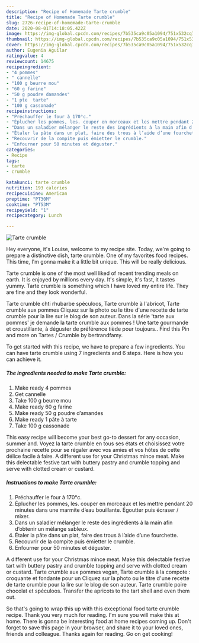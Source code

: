 ```yaml
---
description: "Recipe of Homemade Tarte crumble"
title: "Recipe of Homemade Tarte crumble"
slug: 2726-recipe-of-homemade-tarte-crumble
date: 2020-08-01T14:18:05.422Z
image: https://img-global.cpcdn.com/recipes/7b535ca9c05a1094/751x532cq70/tarte-crumble-photo-principale-de-la-recette.jpg
thumbnail: https://img-global.cpcdn.com/recipes/7b535ca9c05a1094/751x532cq70/tarte-crumble-photo-principale-de-la-recette.jpg
cover: https://img-global.cpcdn.com/recipes/7b535ca9c05a1094/751x532cq70/tarte-crumble-photo-principale-de-la-recette.jpg
author: Eugenia Aguilar
ratingvalue: 4
reviewcount: 14675
recipeingredient:
- "4 pommes"
- " cannelle"
- "100 g beurre mou"
- "60 g farine"
- "50 g poudre damandes"
- "1 pte  tarte"
- "100 g cassonade"
recipeinstructions:
- "Préchauffer le four à 170°c."
- "Éplucher les pommes, les. couper en morceaux et les mettre pendant 20 minutes dans une marmite d’eau bouillante. Égoutter puis écraser / mixer."
- "Dans un saladier mélanger le reste des ingrédients à la main afin d’obtenir un mélange sableux."
- "Étaler la pâte dans un plat, faire des trous à l’aide d’une fourchette."
- "Recouvrir de la compite puis émietter le crumble."
- "Enfourner pour 50 minutes et déguster."
categories:
- Recipe
tags:
- tarte
- crumble

katakunci: tarte crumble 
nutrition: 193 calories
recipecuisine: American
preptime: "PT30M"
cooktime: "PT53M"
recipeyield: "1"
recipecategory: Lunch

---
```



![Tarte crumble](https://img-global.cpcdn.com/recipes/7b535ca9c05a1094/751x532cq70/tarte-crumble-photo-principale-de-la-recette.jpg)

Hey everyone, it's Louise, welcome to my recipe site. Today, we're going to prepare a distinctive dish, tarte crumble. One of my favorites food recipes. This time, I'm gonna make it a little bit unique. This will be really delicious.

Tarte crumble is one of the most well liked of recent trending meals on earth. It is enjoyed by millions every day. It's simple, it's fast, it tastes yummy. Tarte crumble is something which I have loved my entire life. They are fine and they look wonderful.

Tarte crumble chti rhubarbe spéculoos, Tarte crumble à l&#39;abricot, Tarte crumble aux pommes Cliquez sur la photo ou le titre d&#39;une recette de tarte crumble pour la lire sur le blog de son auteur. Dans la série &#39;tarte aux pommes&#39; je demande la tarte crumble aux pommes ! Une tarte gourmande et croustillante, à déguster de préférence tiède pour toujours.. Find this Pin and more on Tartes / Crumble by bertrandfamy.


To get started with this recipe, we have to prepare a few ingredients. You can have tarte crumble using 7 ingredients and 6 steps. Here is how you can achieve it.

<!--inarticleads1-->

##### The ingredients needed to make Tarte crumble:

1. Make ready 4 pommes
1. Get  cannelle
1. Take 100 g beurre mou
1. Make ready 60 g farine
1. Make ready 50 g poudre d’amandes
1. Make ready 1 pâte à tarte
1. Take 100 g cassonade


This easy recipe will become your best go-to dessert for any occasion, summer and. Voyez la tarte crumble en tous ses états et choisissez votre prochaine recette pour se régaler avec vos amies et vos hôtes de cette délice facile à faire. A different use for your Christmas mince meat. Make this delectable festive tart with buttery pastry and crumble topping and serve with clotted cream or custard. 

<!--inarticleads2-->

##### Instructions to make Tarte crumble:

1. Préchauffer le four à 170°c.
1. Éplucher les pommes, les. couper en morceaux et les mettre pendant 20 minutes dans une marmite d’eau bouillante. Égoutter puis écraser / mixer.
1. Dans un saladier mélanger le reste des ingrédients à la main afin d’obtenir un mélange sableux.
1. Étaler la pâte dans un plat, faire des trous à l’aide d’une fourchette.
1. Recouvrir de la compite puis émietter le crumble.
1. Enfourner pour 50 minutes et déguster.


A different use for your Christmas mince meat. Make this delectable festive tart with buttery pastry and crumble topping and serve with clotted cream or custard. Tarte crumble aux pommes vegan, Tarte crumble à la compote : croquante et fondante pour un Cliquez sur la photo ou le titre d&#39;une recette de tarte crumble pour la lire sur le blog de son auteur. Tarte crumble poire chocolat et spéculoos. Transfer the apricots to the tart shell and even them out. 

So that's going to wrap this up with this exceptional food tarte crumble recipe. Thank you very much for reading. I'm sure you will make this at home. There is gonna be interesting food at home recipes coming up. Don't forget to save this page in your browser, and share it to your loved ones, friends and colleague. Thanks again for reading. Go on get cooking!
